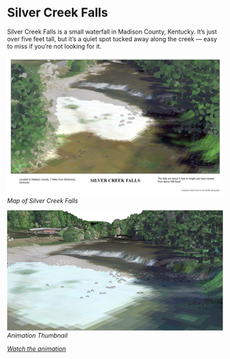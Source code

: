 # Silver Creek Falls

Silver Creek Falls is a small waterfall in Madison County, Kentucky. It’s just over five feet tall, but it’s a quiet spot tucked away along the creek — easy to miss if you’re not looking for it.

![Map of Silver Creek Falls](map.jpg)  
*Map of Silver Creek Falls*

![Screenshot of animation](animation.jpg)
*Animation Thumbnail*

*[Watch the animation](https://www.youtube.com/watch?v=M6uEPdCyqVo)*


